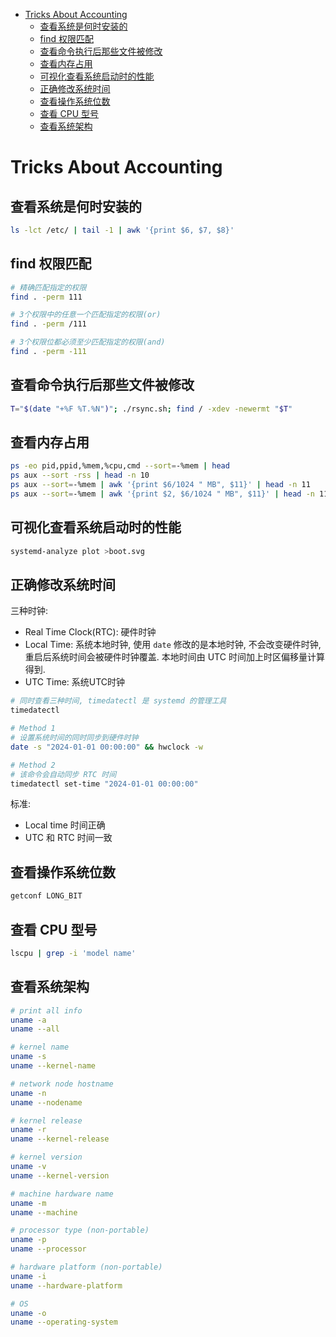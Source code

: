 <!-- vim-markdown-toc GFM -->

* [Tricks About Accounting](#tricks-about-accounting)
    * [查看系统是何时安装的](#查看系统是何时安装的)
    * [find 权限匹配](#find-权限匹配)
    * [查看命令执行后那些文件被修改](#查看命令执行后那些文件被修改)
    * [查看内存占用](#查看内存占用)
    * [可视化查看系统启动时的性能](#可视化查看系统启动时的性能)
    * [正确修改系统时间](#正确修改系统时间)
    * [查看操作系统位数](#查看操作系统位数)
    * [查看 CPU 型号](#查看-cpu-型号)
    * [查看系统架构](#查看系统架构)

<!-- vim-markdown-toc -->

# Tricks About Accounting

## 查看系统是何时安装的

```bash
ls -lct /etc/ | tail -1 | awk '{print $6, $7, $8}'
```

## find 权限匹配

```bash
# 精确匹配指定的权限
find . -perm 111

# 3个权限中的任意一个匹配指定的权限(or)
find . -perm /111

# 3个权限位都必须至少匹配指定的权限(and)
find . -perm -111
```

## 查看命令执行后那些文件被修改

```bash
T="$(date "+%F %T.%N")"; ./rsync.sh; find / -xdev -newermt "$T"
```

## 查看内存占用

```bash
ps -eo pid,ppid,%mem,%cpu,cmd --sort=-%mem | head
ps aux --sort -rss | head -n 10
ps aux --sort=-%mem | awk '{print $6/1024 " MB", $11}' | head -n 11
ps aux --sort=-%mem | awk '{print $2, $6/1024 " MB", $11}' | head -n 11
```

## 可视化查看系统启动时的性能

```bash
systemd-analyze plot >boot.svg
```

## 正确修改系统时间

三种时钟:

- Real Time Clock(RTC): 硬件时钟
- Local Time: 系统本地时钟, 使用 `date` 修改的是本地时钟, 不会改变硬件时钟, 重启后系统时间会被硬件时钟覆盖.
本地时间由 UTC 时间加上时区偏移量计算得到.
- UTC Time: 系统UTC时钟

```bash
# 同时查看三种时间, timedatectl 是 systemd 的管理工具
timedatectl

# Method 1
# 设置系统时间的同时同步到硬件时钟
date -s "2024-01-01 00:00:00" && hwclock -w

# Method 2
# 该命令会自动同步 RTC 时间
timedatectl set-time "2024-01-01 00:00:00"
```

标准:

- Local time 时间正确
- UTC 和 RTC 时间一致

## 查看操作系统位数

```sh
getconf LONG_BIT
```

## 查看 CPU 型号

```sh
lscpu | grep -i 'model name'
```

## 查看系统架构

```sh
# print all info
uname -a
uname --all

# kernel name
uname -s
uname --kernel-name

# network node hostname
uname -n
uname --nodename

# kernel release
uname -r
uname --kernel-release

# kernel version
uname -v
uname --kernel-version

# machine hardware name
uname -m
uname --machine

# processor type (non-portable)
uname -p
uname --processor

# hardware platform (non-portable)
uname -i
uname --hardware-platform

# OS
uname -o
uname --operating-system
```
